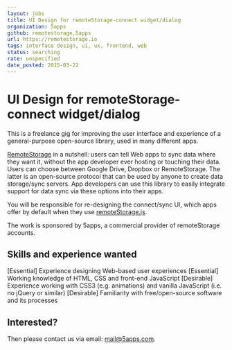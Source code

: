 ```yaml
---
layout: jobs
title: UI Design for remoteStorage-connect widget/dialog
organization: 5apps
github: remotestorage,5apps
url: https://remotestorage.io
tags: interface design, ui, ux, frontend, web
status: searching
rate: unspecified
date_posted: 2015-03-22
---
```


# UI Design for remoteStorage-connect widget/dialog

This is a freelance gig for improving the user interface and experience of a
general-purpose open-source library, used in many different apps.

[RemoteStorage](https://remotestorage.io) in a nutshell: users can tell Web
apps to sync data where they want it, without the app developer ever hosting or
touching their data. Users can choose between Google Drive, Dropbox or
RemoteStorage. The latter is an open-source protocol that can be used by anyone
to create data storage/sync servers. App developers can use this library to
easily integrate support for data sync via these options into their apps.

You will be responsible for re-designing the connect/sync UI, which apps offer
by default when they use
[remoteStorage.js](https://github.com/remotestorage/remotestorage.js).

The work is sponsored by 5apps, a commercial provider of remoteStorage
accounts.

## Skills and experience wanted

[Essential] Experience designing Web-based user experiences
[Essential] Working knowledge of HTML, CSS and front-end JavaScript
[Desirable] Experience working with CSS3 (e.g. animations) and vanilla JavaScript (i.e. no jQuery or similar)
[Desirable] Familiarity with free/open-source software and its processes

## Interested?

Then please contact us via email: [mail@5apps.com](mailto:mail@5apps.com).
